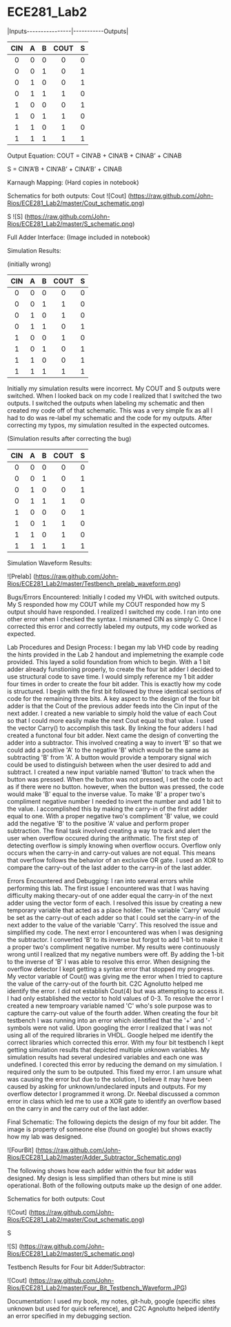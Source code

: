 ECE281_Lab2
===========
|Inputs----------------|-----------Outputs|

|CIN | A | B | COUT | S |
|:-:|:-:|:-:|:-:|:-:|
| 0 |	0	| 0 |	0	| 0 |
| 0	| 0	| 1	| 0	| 1 |
| 0	| 1	| 0	| 0	| 1 |
| 0	| 1	| 1	| 1	| 0 |
| 1	| 0	| 0	| 0	| 1 | 
| 1	| 0	| 1	| 1	| 0 |
| 1 | 1	| 0	| 1	| 0 |
| 1 | 1 | 1 | 1 | 1 |

Output Equation:
COUT = CIN’AB + CINA’B + CINAB’ + CINAB

S = CIN’A’B + CIN’AB’ + CINA’B’ + CINAB

Karnaugh Mapping:
(Hard copies in notebook)

Schematics for both outputs:
Cout
![Cout] (https://raw.github.com/John-Rios/ECE281_Lab2/master/Cout_schematic.png)

S
![S] (https://raw.github.com/John-Rios/ECE281_Lab2/master/S_schematic.png)

Full Adder Interface:
(Image included in notebook)

Simulation Results:

(initially wrong)

|CIN | A | B | COUT | S |
|:-:|:-:|:-:|:-:|:-:|
| 0 |	0	| 0 |	0	| 0 |
| 0	| 0	| 1	| 1	| 0 |
| 0	| 1	| 0	| 1	| 0 |
| 0	| 1	| 1	| 0	| 1 |
| 1	| 0	| 0	| 1	| 0 | 
| 1	| 0	| 1	| 0	| 1 |
| 1 | 1	| 0	| 0	| 1 |
| 1 | 1 | 1 | 1 | 1 |

Initially my simulation results were incorrect. My COUT and S outputs were switched. When I looked back on my code I realized that I switched the two outputs. I switched the outputs when labeling my schematic and then created my code off of that schematic. This was a very simple fix as all I had to do was re-label my schematic and the code for my outputs. After correcting my typos, my simulation resulted in the expected outcomes. 

(Simulation results after correcting the bug)

|CIN | A | B | COUT | S |
|:-:|:-:|:-:|:-:|:-:|
| 0 |	0	| 0 |	0	| 0 |
| 0	| 0	| 1	| 0	| 1 |
| 0	| 1	| 0	| 0	| 1 |
| 0	| 1	| 1	| 1	| 0 |
| 1	| 0	| 0	| 0	| 1 | 
| 1	| 0	| 1	| 1	| 0 |
| 1 | 1	| 0	| 1	| 0 |
| 1 | 1 | 1 | 1 | 1 |

Simulation Waveform Results:

![Prelab] (https://raw.github.com/John-Rios/ECE281_Lab2/master/Testbench_prelab_waveform.png)


Bugs/Errors Encountered:
	Initially I coded my VHDL with switched outputs. My S responded how my COUT while my COUT responded how my S output should have responded. I realized I switched my code. I ran into one other error when I checked the syntax. I misnamed CIN as simply C. Once I corrected this error and correctly labeled my outputs, my code worked as expected. 
	

Lab Procedures and Design Process:
	I began my lab VHD code by reading the hints provided in the Lab 2 handout and implemetning the example code provided. This layed a solid foundation from which to begin. With a 1 bit adder already funstioning properly, to create the four bit adder I decided to use structural code to save time. I would simply reference my 1 bit adder four times in order to create the four bit adder. This is exactly how my code is structured. I begin with the first bit followed by three identical sections of code for the remaining three bits. A key aspect to the design of the four bit adder is that the Cout of the previous adder feeds into the Cin input of the next adder. I created a new variable to simply hold the value of each Cout so that I could more easily make the next Cout equal to that value. I used the vector Carry() to accomplish this task. By linking the four adders I had created a functonal four bit adder.
	Next came the design of converting the adder into a subtractor. This involved creating a way to invert 'B' so that we could add a positive 'A' to the negative 'B' which would be the same as subtracting 'B' from 'A'. A button would provide a temporary signal wich could be used to distinguish between when the user desired to add and subtract. I created a new input variable named 'Button' to track when the button was pressed. When the button was not pressed, I set the code to act as if there were no button. however, when the button was pressed, the code would make 'B' equal to the inverse value. To make 'B' a proper two's compliment negative number I needed to invert the number and add 1 bit to the value. I accomplished this by making the carry-in of the first adder equal to one. With a proper negative two's compliment 'B' value, we could add the negative 'B' to the positive 'A' value and perform proper subtraction.
	The final task involved creating a way to track and alert the user when overflow occured during the arithmatic. The first step of detecting overflow is simply knowing when overflow occurs. Overflow only occurs when the carry-in and carry-out values are not equal. This means that overflow follows the behavior of an exclusive OR gate. I used an XOR to compare the carry-out of the last adder to the carry-in of the last adder. 
	
Errors Encountered and Debugging:
	I ran into several errors while performing this lab. The first issue I encountered was that I was having difficulty  making thecary-out of one adder equal the carry-in of the next adder using the vector form of each. I resolved this issue by creating a new temporary variable that acted as a place holder. The variable 'Carry' would be set as the carry-out of each adder so that I could set the carry-in of the next adder to the value of the variable 'Carry'. This resolved the issue and simplified my code.
	The next error I encountered was when I was designing the subtractor. I converted 'B' to its inverse but forgot to add 1-bit to make it a proper two's compliment negative number. My results were continuously wrong until I realized that my negative numbers were off. By adding the 1-bit to the inverse of 'B' I was able to resolve this error.
	When designing the overflow detector I kept getting a syntax error that stopped my progress. My vector variable of Cout() was giving me the error when I tried to capture the value of the carry-out of the fourth bit. C2C Agnolutto helped me identify the error. I did not establish Cout(4) but was attempting to access it. I had only established the vector to hold values of 0-3. To resolve the error I created a new temproary variable named 'C' who's sole purpose was to capture the carry-out value of the fourth adder.
	When creating the four bit testbench I was running into an error which identified that the '+' and '-' symbols were not valid. Upon googling the error I realized that I was not using all of the required libraries in VHDL. Google helped me identify the correct libraries which corrected this error.
	With my four bit testbench I kept getting simulation results that depicted multiple unknown variables. My simulation results had several undesired variables and each one was undefined. I corected this error by reducing the demand on my simulation. I required only the sum to be outputed. This fixed my error. I am unsure what was causing the error but due to the solution, I believe it may have been caused by asking for unknown/undeclared inputs and outputs. 
	For my overflow detector I programmed it wrong. Dr. Neebal discussed a common error in class which led me to use a XOR gate to identify an overflow based on the carry in and the carry out of the last adder. 
	

Final Schematic:
	The following depicts the design of my four bit adder. The image is property of someone else (found on google) but shows exactly how my lab was designed. 
	
![FourBit] (https://raw.github.com/John-Rios/ECE281_Lab2/master/Adder_Subtractor_Schematic.png)
	
The following shows how each adder within the four bit adder was designed. My design is less simplified than others but mine is still operational. Both of the following outputs make up the design of one adder.
	
Schematics for both outputs:
Cout

![Cout] (https://raw.github.com/John-Rios/ECE281_Lab2/master/Cout_schematic.png)

S

![S] (https://raw.github.com/John-Rios/ECE281_Lab2/master/S_schematic.png)

Testbench Results for Four bit Adder/Subtractor:

![Cout] (https://raw.github.com/John-Rios/ECE281_Lab2/master/Four_Bit_Testbench_Waveform.JPG)

Documentation:
	I used my book, my notes, git-hub, google (specific sites unknown but used for quick reference), and C2C Agnolutto helped identify an error specified in my debugging section. 
